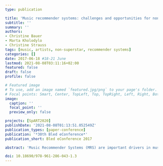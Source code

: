 ```yaml
---
type: publication

title: 'Music recommender systems: challenges and opportunities for non-superstar artists'
subtitle: ''
summary: ''
authors:
- Christine Bauer
- Marta Kholodylo
- Christine Strauss
tags: [music, artists, non-superstar, recommender systems]
categories: []
date: 2017-06-18 #18-21 June
lastmod: 2021-08-08T03:11:16+02:00
featured: false
draft: false
profile: false

# Featured image
# To use, add an image named `featured.jpg/png` to your page's folder.
# Focal points: Smart, Center, TopLeft, Top, TopRight, Left, Right, BottomLeft, Bottom, BottomRight.
image:
  caption: ''
  focal_point: ''
  preview_only: false

projects: [SpART2020]
publishDate: '2021-08-08T01:13:51.052549Z'
publication_types: [paper-conference]
publication: '*30th Bled eConference*'
publication_short: Bled eConference 2017

abstract: 'Music Recommender Systems (MRS) are important drivers in music industry and are widely adopted by music platforms. Other than most MRS research exploring MRS from a technical or from a consumers’ perspective, this work focuses on the impact, value generation, challenges and opportunities for those, who contribute the core value, i.e. the artists. We outline the non-superstar artist’s perspective on MRS, and explore the question if and how non-superstar artists may benefit from MRS to foster their professional advancement. Thereby, we explain several techniques how MRS generate recommendations and discuss their impact on non-superstar artists.'

doi: 10.18690/978-961-286-043-1.3
---
```

